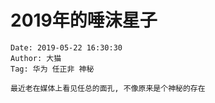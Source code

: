 # 2019年的唾沫星子

```
Date: 2019-05-22 16:30:30
Author: 大猫
Tag: 华为 任正非 神秘

最近老在媒体上看见任总的面孔, 不像原来是个神秘的存在

```